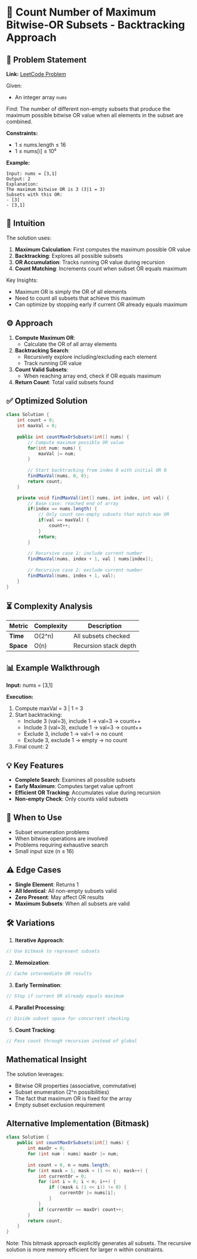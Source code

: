 # 🔢 Count Number of Maximum Bitwise-OR Subsets - Backtracking Approach

## 📜 Problem Statement
**Link:** [LeetCode Problem](https://leetcode.com/problems/count-number-of-maximum-bitwise-or-subsets/description/?envType=daily-question&envId=2025-07-28)

Given:
- An integer array `nums`

Find:
The number of different non-empty subsets that produce the maximum possible bitwise OR value when all elements in the subset are combined.

**Constraints:**
- 1 ≤ nums.length ≤ 16
- 1 ≤ nums[i] ≤ 10⁵

**Example:**
```text
Input: nums = [3,1]
Output: 2
Explanation:
The maximum bitwise OR is 3 (3|1 = 3)
Subsets with this OR:
- [3]
- [3,1]
```

## 🧠 Intuition
The solution uses:
1. **Maximum Calculation**: First computes the maximum possible OR value
2. **Backtracking**: Explores all possible subsets
3. **OR Accumulation**: Tracks running OR value during recursion
4. **Count Matching**: Increments count when subset OR equals maximum

Key Insights:
- Maximum OR is simply the OR of all elements
- Need to count all subsets that achieve this maximum
- Can optimize by stopping early if current OR already equals maximum

## ⚙️ Approach
1. **Compute Maximum OR**:
   - Calculate the OR of all array elements
2. **Backtracking Search**:
   - Recursively explore including/excluding each element
   - Track running OR value
3. **Count Valid Subsets**:
   - When reaching array end, check if OR equals maximum
4. **Return Count**: Total valid subsets found

## ✅ Optimized Solution
```java
class Solution {
    int count = 0;
    int maxVal = 0;
    
    public int countMaxOrSubsets(int[] nums) {
        // Compute maximum possible OR value
        for(int num: nums) {
            maxVal |= num;
        }
        
        // Start backtracking from index 0 with initial OR 0
        findMaxVal(nums, 0, 0);
        return count;
    }

    private void findMaxVal(int[] nums, int index, int val) {
        // Base case: reached end of array
        if(index == nums.length) {
            // Only count non-empty subsets that match max OR
            if(val == maxVal) {
                count++;
            }
            return;
        }
        
        // Recursive case 1: include current number
        findMaxVal(nums, index + 1, val | nums[index]);
        
        // Recursive case 2: exclude current number
        findMaxVal(nums, index + 1, val);
    }
}
```

## ⏳ Complexity Analysis
| Metric          | Complexity | Description |
|-----------------|------------|-------------|
| **Time**        | O(2^n)     | All subsets checked |
| **Space**       | O(n)       | Recursion stack depth |

## 📊 Example Walkthrough
**Input:** nums = [3,1]

**Execution:**
1. Compute maxVal = 3 | 1 = 3
2. Start backtracking:
   - Include 3 (val=3), include 1 → val=3 → count++
   - Include 3 (val=3), exclude 1 → val=3 → count++
   - Exclude 3, include 1 → val=1 → no count
   - Exclude 3, exclude 1 → empty → no count
3. Final count: 2

## 💡 Key Features
- **Complete Search**: Examines all possible subsets
- **Early Maximum**: Computes target value upfront
- **Efficient OR Tracking**: Accumulates value during recursion
- **Non-empty Check**: Only counts valid subsets

## 🚀 When to Use
- Subset enumeration problems
- When bitwise operations are involved
- Problems requiring exhaustive search
- Small input size (n ≤ 16)

## ⚠️ Edge Cases
- **Single Element**: Returns 1
- **All Identical**: All non-empty subsets valid
- **Zero Present**: May affect OR results
- **Maximum Subsets**: When all subsets are valid

## 🛠 Variations
1. **Iterative Approach**:
```java
// Use bitmask to represent subsets
```

2. **Memoization**:
```java
// Cache intermediate OR results
```

3. **Early Termination**:
```java
// Stop if current OR already equals maximum
```

4. **Parallel Processing**:
```java
// Divide subset space for concurrent checking
```

5. **Count Tracking**:
```java
// Pass count through recursion instead of global
```

## Mathematical Insight
The solution leverages:
- Bitwise OR properties (associative, commutative)
- Subset enumeration (2^n possibilities)
- The fact that maximum OR is fixed for the array
- Empty subset exclusion requirement

## Alternative Implementation (Bitmask)
```java
class Solution {
    public int countMaxOrSubsets(int[] nums) {
        int maxOr = 0;
        for (int num : nums) maxOr |= num;
        
        int count = 0, n = nums.length;
        for (int mask = 1; mask < (1 << n); mask++) {
            int currentOr = 0;
            for (int i = 0; i < n; i++) {
                if ((mask & (1 << i)) != 0) {
                    currentOr |= nums[i];
                }
            }
            if (currentOr == maxOr) count++;
        }
        return count;
    }
}
```
Note: This bitmask approach explicitly generates all subsets. The recursive solution is more memory efficient for larger n within constraints.